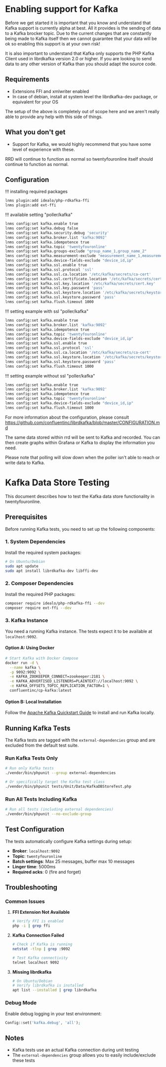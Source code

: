 # Enabling support for Kafka

Before we get started it is important that you know and understand
that Kafka support is currently alpha at best. All it provides is
the sending of data to a Kafka brocker topic. Due to the current changes
that are constantly being made to Kafka itself then we cannot
guarantee that your data will be ok so enabling this support is at
your own risk!

It is also important to understand that Kafka only supports the
PHP Kafka Client used in librdkafka version 2.0 or higher. If you are
looking to send data to any other version of Kafka than you should adapt the source code.

## Requirements

- Extensions FFI and xmlwriter enabled
- In case of debian, install at system level the librdkafka-dev package, or equivalent for your OS

The setup of the above is completely out of scope here and we aren't
really able to provide any help with this side of things.

## What you don't get

- Support for Kafka, we would highly recommend that you
  have some level of experience with these.

RRD will continue to function as normal so twentyfouronline itself should
continue to function as normal.

## Configuration

!!! installing required packages
```bash
lnms plugin:add idealo/php-rdkafka-ffi
lnms plugin:add ext-ffi
```

!!! available setting "poller/kafka"
```bash
lnms config:set kafka.enable true
lnms config:set kafka.debug false
lnms config:set kafka.security.debug 'security'
lnms config:set kafka.broker.list 'kafka:9092'
lnms config:set kafka.idempotence true
lnms config:set kafka.topic 'twentyfouronline'
lmns config:set kafka.groups-exclude "group_name_1,group_name_2"
lmns config:set kafka.measurement-exclude "measurement_name_1,measurement_name_2"
lmns config:set kafka.device-fields-exclude "device_id,ip"
lnms config:set kafka.ssl.enable true
lnms config:set kafka.ssl.protocol 'ssl'
lnms config:set kafka.ssl.ca.location '/etc/kafka/secrets/ca-cert'
lnms config:set kafka.ssl.certificate.location '/etc/kafka/secrets/cert.pem'
lnms config:set kafka.ssl.key.location '/etc/kafka/secrets/cert.key'
lnms config:set kafka.ssl.key.password 'pass'
lnms config:set kafka.ssl.keystore.location '/etc/kafka/secrets/keystore.jks'
lnms config:set kafka.ssl.keystore.password 'pass'
lnms config:set kafka.flush.timeout 1000
```

!!! setting example with ssl "poller/kafka"
```bash
lnms config:set kafka.enable true
lnms config:set kafka.broker.list 'kafka:9092'
lnms config:set kafka.idempotence true
lnms config:set kafka.topic 'twentyfouronline'
lmns config:set kafka.device-fields-exclude "device_id,ip"
lnms config:set kafka.ssl.enable true
lnms config:set kafka.ssl.protocol 'ssl'
lnms config:set kafka.ssl.ca.location '/etc/kafka/secrets/ca-cert'
lnms config:set kafka.ssl.keystore.location '/etc/kafka/secrets/keystore.jks'
lnms config:set kafka.ssl.keystore.password 'pass'
lnms config:set kafka.flush.timeout 1000
```

!!! setting example without ssl "poller/kafka"
```bash
lnms config:set kafka.enable true
lnms config:set kafka.broker.list 'kafka:9092'
lnms config:set kafka.idempotence true
lnms config:set kafka.topic 'twentyfouronline'
lmns config:set kafka.device-fields-exclude "device_id,ip"
lnms config:set kafka.flush.timeout 1000
```

For more information about the configuration, please consult https://github.com/confluentinc/librdkafka/blob/master/CONFIGURATION.md

The same data stored within rrd will be sent to Kafka and
recorded. You can then create graphs within Grafana or Kafka to display the
information you need.

Please note that polling will slow down when the poller isn't able to reach or write data to Kafka.

# Kafka Data Store Testing

This document describes how to test the Kafka data store functionality in twentyfouronline.

## Prerequisites

Before running Kafka tests, you need to set up the following components:

### 1. System Dependencies

Install the required system packages:

```bash
# On Ubuntu/Debian
sudo apt update
sudo apt install librdkafka-dev libffi-dev
```

### 2. Composer Dependencies

Install the required PHP packages:

```bash
composer require idealo/php-rdkafka-ffi --dev
composer require ext-ffi --dev
```

### 3. Kafka Instance

You need a running Kafka instance. The tests expect it to be available at `localhost:9092`.

#### Option A: Using Docker

```bash
# Start Kafka with Docker Compose
docker run -d \
  --name kafka \
  -p 9092:9092 \
  -e KAFKA_ZOOKEEPER_CONNECT=zookeeper:2181 \
  -e KAFKA_ADVERTISED_LISTENERS=PLAINTEXT://localhost:9092 \
  -e KAFKA_OFFSETS_TOPIC_REPLICATION_FACTOR=1 \
  confluentinc/cp-kafka:latest
```

#### Option B: Local Installation

Follow the [Apache Kafka Quickstart Guide](https://kafka.apache.org/quickstart) to install and run Kafka locally.

## Running Kafka Tests

The Kafka tests are tagged with the `external-dependencies` group and are excluded from the default test suite.

### Run Kafka Tests Only

```bash
# Run only Kafka tests
./vendor/bin/phpunit --group external-dependencies

# Or specifically target the Kafka test class
./vendor/bin/phpunit tests/Unit/Data/KafkaDBStoreTest.php
```

### Run All Tests Including Kafka

```bash
# Run all tests (including external dependencies)
./vendor/bin/phpunit --no-exclude-group
```

## Test Configuration

The tests automatically configure Kafka settings during setup:

- **Broker**: `localhost:9092`
- **Topic**: `twentyfouronline`
- **Batch settings**: Max 25 messages, buffer max 10 messages
- **Linger time**: 5000ms
- **Required acks**: 0 (fire and forget)

## Troubleshooting

### Common Issues

1. **FFI Extension Not Available**
   ```bash
   # Verify FFI is enabled
   php -i | grep ffi
   ```

2. **Kafka Connection Failed**
   ```bash
   # Check if Kafka is running
   netstat -tlnp | grep :9092
   
   # Test Kafka connectivity
   telnet localhost 9092
   ```

3. **Missing librdkafka**
   ```bash
   # On Ubuntu/Debian
   # Verify librdkafka is installed
   apt list --installed | grep librdkafka
   ```

### Debug Mode

Enable debug logging in your test environment:

```php
Config::set('kafka.debug', 'all');
```

## Notes

- Kafka tests use an actual Kafka connection during unit testing
- The `external-dependencies` group allows you to easily include/exclude these tests




